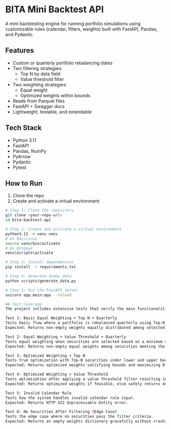 # BITA Mini Backtest API

A mini backtesting engine for running portfolio simulations using customizable rules (calendar, filters, weights) built with FastAPI, Pandas, and Pydantic.

## Features

- Custom or quarterly portfolio rebalancing dates
- Two filtering strategies:
  - Top N by data field
  - Value threshold filter
- Two weighting strategies:
  - Equal weight
  - Optimized weights within bounds
- Reads from Parquet files
- FastAPI + Swagger docs
- Lightweight, testable, and extendable

## Tech Stack

- Python 3.11
- FastAPI
- Pandas, NumPy
- PyArrow
- Pydantic
- Pytest

## How to Run

1. Clone the repo
2. Create and activate a virtual environment

```bash
# Step 1: Clone the repository
git clone <your-repo-url>
cd bita-backtest-api

# Step 2: Create and activate a virtual environment
python3.11 -m venv venv
# On Mac/Linux
source venv/bin/activate
# On Windows
venv\Scripts\activate

# Step 3: Install dependencies
pip install -r requirements.txt

# Step 4: Generate dummy data
python scripts/generate_data.py

# Step 5: Run the FastAPI server
uvicorn app.main:app --reload

## Test Coverage
The project includes extensive tests that verify the main functionalities of the backtest engine:

Test 1: Basic Equal Weighting + Top N + Quarterly
Tests basic flow where a portfolio is rebalanced quarterly using Top-N securities with equal weighting.
Expected: Returns non-empty weights equally distributed among selected securities.

Test 2: Equal Weighting + Value Threshold + Quarterly
Tests equal weighting when securities are selected based on a minimum value threshold from the dataset.
Expected: Returns non-empty equal weights among securities meeting the threshold.

Test 3: Optimized Weighting + Top N
Tests true optimization with Top-N securities under lower and upper bound constraints.
Expected: Returns optimized weights satisfying bounds and maximizing Dᵀw.

Test 4: Optimized Weighting + Value Threshold
Tests optimization after applying a value threshold filter resulting in a large set of securities.
Expected: Returns optimized weights if feasible, else safely returns empty if infeasible.

Test 5: Invalid Calendar Rule
Tests how the system handles invalid calendar rule input.
Expected: Returns HTTP 422 Unprocessable Entity error.

Test 6: No Securities After Filtering (Edge Case)
Tests the edge case where no securities pass the filter criteria.
Expected: Returns an empty weights dictionary gracefully without crashing.
